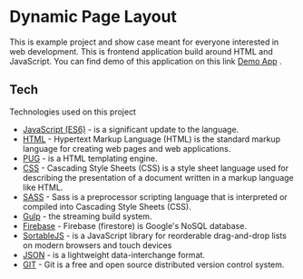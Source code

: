 # Dynamic Page Layout

This is example project and show case meant for everyone interested in web development.
This is frontend application build around HTML and JavaScript.
You can find demo of this application on this link [Demo App](https://dynamicpagelayout.firebaseapp.com/) .

## Tech

Technologies used on this project

* [JavaScript (ES6)](https://github.com/lukehoban/es6features) - is a significant update to the language.
* [HTML](https://www.w3.org/html/) - Hypertext Markup Language (HTML) is the standard markup language for creating web pages and web applications.
* [PUG](https://pugjs.org/api/getting-started.html) - is a HTML templating engine.
* [CSS](https://en.wikipedia.org/wiki/Cascading_Style_Sheets) - Cascading Style Sheets (CSS) is a style sheet language used for describing the presentation of a document written in a markup language like HTML.
* [SASS](https://sass-lang.com/) - Sass is a preprocessor scripting language that is interpreted or compiled into Cascading Style Sheets (CSS).
* [Gulp](https://gulpjs.com/) - the streaming build system.
* [Firebase](https://firebase.google.com/) - Firebase (firestore) is Google's NoSQL database.
* [SortableJS](https://github.com/SortableJS/Sortable) - is a JavaScript library for reorderable drag-and-drop lists on modern browsers and touch devices
* [JSON](https://www.json.org/) - is a lightweight data-interchange format.
* [GIT](https://git-scm.com/) - Git is a free and open source distributed version control system.
